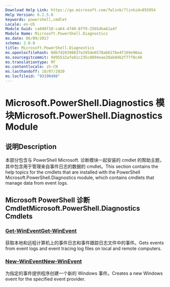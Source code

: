 ```yaml
---
Download Help Link: https://go.microsoft.com/fwlink/?linkid=855954
Help Version: 6.2.5.0
keywords: powershell,cmdlet
Locale: en-US
Module Guid: ca046f10-ca64-4740-8ff9-2565dba61a4f
Module Name: Microsoft.PowerShell.Diagnostics
ms.date: 06/09/2017
schema: 2.0.0
title: Microsoft.PowerShell.Diagnostics
ms.openlocfilehash: 0db7d20398837e295de6578ab6276e4f169e90aa
ms.sourcegitcommit: 9d95532afe81c235c8094eae28ab84b2f77f8c48
ms.translationtype: MT
ms.contentlocale: zh-CN
ms.lasthandoff: 10/07/2020
ms.locfileid: "93199498"
---
```

# <span data-ttu-id="8898d-103">Microsoft.PowerShell.Diagnostics 模块</span><span class="sxs-lookup"><span data-stu-id="8898d-103">Microsoft.PowerShell.Diagnostics Module</span></span>

## <span data-ttu-id="8898d-104">说明</span><span class="sxs-lookup"><span data-stu-id="8898d-104">Description</span></span>

<span data-ttu-id="8898d-105">本部分包含与 PowerShell Microsoft. 诊断模块一起安装的 cmdlet 的帮助主题，其中包含用于管理来自事件日志的数据的 cmdlet。</span><span class="sxs-lookup"><span data-stu-id="8898d-105">This section contains the help topics for the cmdlets that are installed with the PowerShell Microsoft.PowerShell.Diagnostics module, which contains cmdlets that manage data from event logs.</span></span>

## <span data-ttu-id="8898d-106">Microsoft PowerShell 诊断 Cmdlet</span><span class="sxs-lookup"><span data-stu-id="8898d-106">Microsoft.PowerShell.Diagnostics Cmdlets</span></span>

### [<span data-ttu-id="8898d-107">Get-WinEvent</span><span class="sxs-lookup"><span data-stu-id="8898d-107">Get-WinEvent</span></span>](Get-WinEvent.md)
<span data-ttu-id="8898d-108">获取本地和远程计算机上的事件日志和事件跟踪日志文件中的事件。</span><span class="sxs-lookup"><span data-stu-id="8898d-108">Gets events from event logs and event tracing log files on local and remote computers.</span></span>

### [<span data-ttu-id="8898d-109">New-WinEvent</span><span class="sxs-lookup"><span data-stu-id="8898d-109">New-WinEvent</span></span>](New-WinEvent.md)
<span data-ttu-id="8898d-110">为指定的事件提供程序创建一个新的 Windows 事件。</span><span class="sxs-lookup"><span data-stu-id="8898d-110">Creates a new Windows event for the specified event provider.</span></span>

